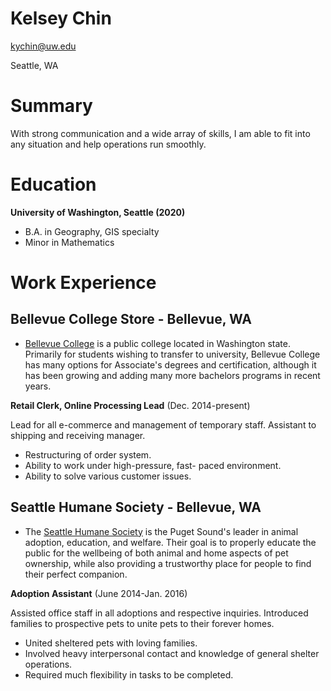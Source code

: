 # Kelsey Chin

kychin@uw.edu

Seattle, WA

# Summary

With strong communication and a wide array of skills, I am able to fit into any situation and help operations run smoothly.

# Education

**University of Washington, Seattle (2020)**
* B.A. in Geography, GIS specialty
* Minor in Mathematics

# Work Experience

## Bellevue College Store - Bellevue, WA

* [Bellevue College][] is a public college located in Washington state. Primarily for students wishing to transfer to university, Bellevue College has many options for Associate's degrees and certification, although it has been growing and adding many more bachelors programs in recent years.

**Retail Clerk, Online Processing Lead** (Dec. 2014-present)

Lead for all e-commerce and management of temporary staff. Assistant to shipping and receiving manager.

- Restructuring of order system.
- Ability to work under high-pressure, fast- paced environment.
- Ability to solve various customer issues.

## Seattle Humane Society - Bellevue, WA
* The [Seattle Humane Society][] is the Puget Sound's leader in animal adoption, education, and welfare. Their goal is to properly educate the public for the wellbeing of both animal and home aspects of pet ownership, while also providing a trustworthy place for people to find their perfect companion.

**Adoption Assistant** (June 2014-Jan. 2016)

Assisted office staff in all adoptions and respective inquiries. Introduced families to prospective pets to unite pets to their forever homes.

- United sheltered pets with loving families.
- Involved heavy interpersonal contact and knowledge of general shelter operations.
- Required much flexibility in tasks to be completed.


[Bellevue College]: http://bellevuecollege.edu
[Seattle Humane Society]: http://seattlehumane.org
